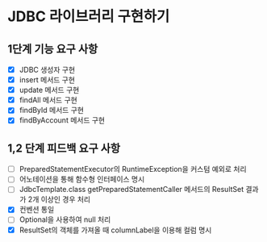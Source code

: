 # JDBC 라이브러리 구현하기

## 1단계 기능 요구 사항

- [x] JDBC 생성자 구현
- [x] insert 메서드 구현
- [x] update 메서드 구현
- [x] findAll 메서드 구현
- [x] findById 메서드 구현
- [x] findByAccount 메서드 구현

## 1,2 단계 피드백 요구 사항

- [ ] PreparedStatementExecutor의 RuntimeException을 커스텀 예외로 처리
- [ ] 어노테이션을 통해 함수형 인터페이스 명시
- [ ] JdbcTemplate.class getPreparedStatementCaller 메서드의 ResultSet 결과가 2개 이상인 경우 처리
- [x] 컨벤션 통일
- [ ] Optional을 사용하여 null 처리
- [x] ResultSet의 객체를 가져올 때 columnLabel을 이용해 컬럼 명시 

